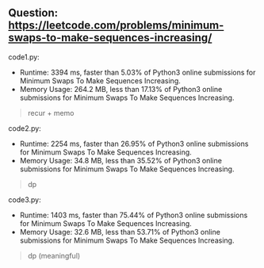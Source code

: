 ## Question: https://leetcode.com/problems/minimum-swaps-to-make-sequences-increasing/

code1.py:
* Runtime: 3394 ms, faster than 5.03% of Python3 online submissions for Minimum Swaps To Make Sequences Increasing.
* Memory Usage: 264.2 MB, less than 17.13% of Python3 online submissions for Minimum Swaps To Make Sequences Increasing.
> recur + memo

code2.py:
* Runtime: 2254 ms, faster than 26.95% of Python3 online submissions for Minimum Swaps To Make Sequences Increasing.
* Memory Usage: 34.8 MB, less than 35.52% of Python3 online submissions for Minimum Swaps To Make Sequences Increasing.
> dp

code3.py:
* Runtime: 1403 ms, faster than 75.44% of Python3 online submissions for Minimum Swaps To Make Sequences Increasing.
* Memory Usage: 32.6 MB, less than 53.71% of Python3 online submissions for Minimum Swaps To Make Sequences Increasing.
> dp (meaningful)